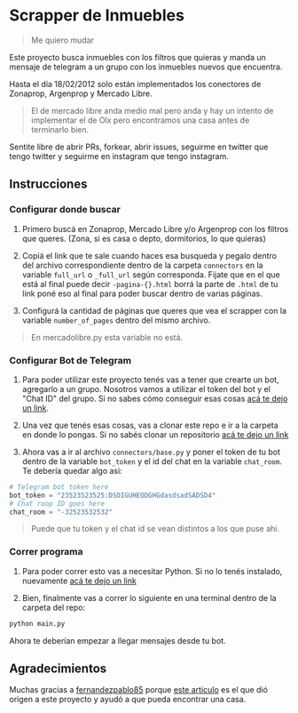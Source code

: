 # Scrapper de Inmuebles

> Me quiero mudar

Este proyecto busca inmuebles con los filtros que quieras y manda un mensaje de telegram a un grupo con los inmuebles nuevos que encuentra.

Hasta el día 18/02/2012 solo están implementados los conectores de Zonaprop, Argenprop y Mercado Libre.

> El de mercado libre anda medio mal pero anda y hay un intento de implementar el de Olx pero encontramos una casa antes de terminarlo bien.

Sentite libre de abrir PRs, forkear, abrir issues, seguirme en twitter que tengo twitter y seguirme en instagram que tengo instagram.

## Instrucciones

### Configurar donde buscar

1. Primero buscá en Zonaprop, Mercado Libre y/o Argenprop con los filtros que queres. (Zona, si es casa o depto, dormitorios, lo que quieras)

2. Copiá el link que te sale cuando haces esa busqueda y pegalo dentro del archivo correspondiente dentro de la carpeta `connectors` en la variable `full_url` o `_full_url` según corresponda. Fijate que en el que está al final puede decir `-pagina-{}.html` borrá la parte de `.html` de tu link poné eso al final para poder buscar dentro de varias páginas.

3. Configurá la cantidad de páginas que queres que vea el scrapper con la variable `number_of_pages` dentro del mismo archivo.

> En mercadolibre.py esta variable no está.

### Configurar Bot de Telegram

1. Para poder utilizar este proyecto tenés vas a tener que crearte un bot, agregarlo a un grupo. Nosotros vamos a utilizar el token del bot y el "Chat ID" del grupo. Si no sabes cómo conseguir esas cosas [acá te dejo un link](https://dev.to/rizkyrajitha/get-notifications-with-telegram-bot-537l). 

2. Una vez que tenés esas cosas, vas a clonar este repo e ir a la carpeta en donde lo pongas. Si no sabés clonar un repositorio [acá te dejo un link](https://www.taloselectronics.com/blogs/tutoriales/como-descargar-un-proyecto-de-github)

3. Ahora vas a ir al archivo `connectors/base.py` y poner el token de tu bot dentro de la variable `bot_token` y el id del chat en la variable `chat_room`. Te debería quedar algo asi: 
```python
# Telegram bot token here
bot_token = "23523523525:DSOIGUHEODGHGdasdsadSADSD4"
# Chat roop ID goes here
chat_room = "-32523532532"
```

> Puede que tu token y el chat id se vean distintos a los que puse ahi.

### Correr programa

1. Para poder correr esto vas a necesitar Python. Si no lo tenés instalado, nuevamente [acá te dejo un link](https://tutorial.djangogirls.org/es/python_installation/)

22. Bien, finalmente vas a correr lo siguiente en una terminal dentro de la carpeta del repo:

```bash
python main.py
```

Ahora te deberían empezar a llegar mensajes desde tu bot.

## Agradecimientos

Muchas gracias a [fernandezpablo85](https://gist.github.com/fernandezpablo85) porque [este articulo](https://dev.to/fernandezpablo/scrappeando-propiedades-con-python-4cp8) es el que dió origen a este proyecto y ayudó a que pueda encontrar una casa.
